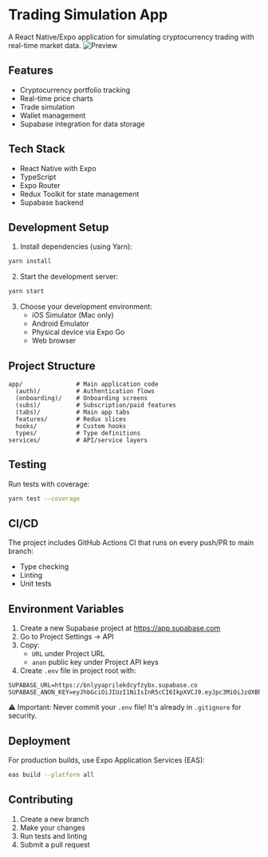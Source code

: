 # Trading Simulation App

A React Native/Expo application for simulating cryptocurrency trading with real-time market data.
![Preview](https://github.com/user-attachments/assets/0369dc18-4551-4005-b50c-0bdce371a0e2)

## Features

- Cryptocurrency portfolio tracking
- Real-time price charts
- Trade simulation
- Wallet management
- Supabase integration for data storage

## Tech Stack

- React Native with Expo
- TypeScript
- Expo Router
- Redux Toolkit for state management
- Supabase backend

## Development Setup

1. Install dependencies (using Yarn):

```bash
yarn install
```

2. Start the development server:

```bash
yarn start
```

3. Choose your development environment:
   - iOS Simulator (Mac only)
   - Android Emulator
   - Physical device via Expo Go
   - Web browser

## Project Structure

```
app/               # Main application code
  (auth)/          # Authentication flows
  (onboarding)/    # Onboarding screens
  (subs)/          # Subscription/paid features
  (tabs)/          # Main app tabs
  features/        # Redux slices
  hooks/           # Custom hooks
  types/           # Type definitions
services/          # API/service layers
```

## Testing

Run tests with coverage:

```bash
yarn test --coverage
```

## CI/CD

The project includes GitHub Actions CI that runs on every push/PR to main branch:

- Type checking
- Linting
- Unit tests

## Environment Variables

1. Create a new Supabase project at https://app.supabase.com
2. Go to Project Settings → API
3. Copy:
   - `URL` under Project URL
   - `anon` public key under Project API keys
4. Create `.env` file in project root with:

```
SUPABASE_URL=https://bnlyyaprilekdcyfzybx.supabase.co
SUPABASE_ANON_KEY=eyJhbGciOiJIUzI1NiIsInR5cCI6IkpXVCJ9.eyJpc3MiOiJzdXBhYmFzZSIsInJlZiI6ImJubHl5YXByaWxla2RjeWZ6eWJ4Iiwicm9sZSI6ImFub24iLCJpYXQiOjE3NDUyMDM0NzUsImV4cCI6MjA2MDc3OTQ3NX0.EcRI0raZbGU3DtAoAzv3fZGwCu05jLADKEbMCHyCeRE

```

⚠️ Important: Never commit your `.env` file! It's already in `.gitignore` for security.

## Deployment

For production builds, use Expo Application Services (EAS):

```bash
eas build --platform all
```

## Contributing

1. Create a new branch
2. Make your changes
3. Run tests and linting
4. Submit a pull request
